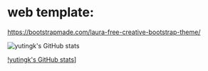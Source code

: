 # web template:
https://bootstrapmade.com/laura-free-creative-bootstrap-theme/ 

![yutingk's GitHub stats](https://github-readme-stats.vercel.app/api?username=yutingk&hide=contribs,prs)


[!yutingk's GitHub stats](https://github-readme-stats.zohan.tech/api?username=yutingk&include_all_commits=true&count_private=true&show_icons=true&hide=prs,issues&theme=blueberry&border_color=000000&hide_border=false&border_radius=20&custom_title=Welcome%20to%20SunFu-Chou's%20GitHub%20Profile&cache_seconds=7200)]
